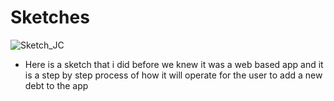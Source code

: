 # Sketches

![Sketch_JC](https://user-images.githubusercontent.com/123515727/224526896-384c1a37-32d8-4753-a3e5-93f7985dc2ca.jpg)

- Here is a sketch that i did before we knew it was a web based app and it is a step by step process of how it will operate for the user to add a new debt to the app
